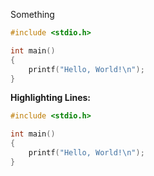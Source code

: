 Something

```c title="hello world.c" linenums="5"
#include <stdio.h>

int main()
{
    printf("Hello, World!\n");
}
```

**Highlighting Lines:**

```c title="highlight-lines.c" linenums="1" hl_lines="4-6"
#include <stdio.h>

int main()
{
    printf("Hello, World!\n");
}
```